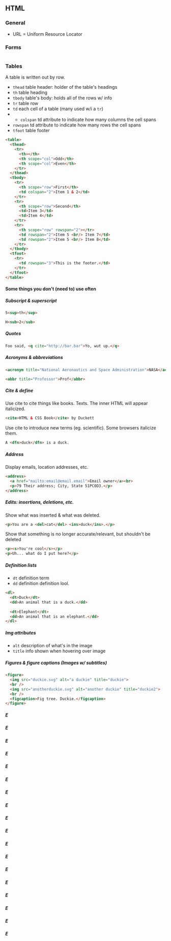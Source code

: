 ## HTML

### General

* URL = Uniform Resource Locator

### Forms

```HTML

```


### Tables
A table is written out by row.


* `thead` table header: holder of the table's headings
* `th` table heading
* `tbody` table's body: holds all of the rows w/ info
* `tr` table row
* `td` each cell of a table (many used w/i a `tr`)
* * `colspan` td attribute to indicate how many columns the cell spans
* `rowspan` td attribute to indicate how many rows the cell spans
* `tfoot` table footer

```HTML
<table>
  <thead>
    <tr>
      <th></th>
      <th scope="col">Odd</th>
      <th scope="col">Even</th>
    </tr>
  </thead>
  <tbody>
    <tr>
      <th scope="row">First</th>
      <td colspan="2">Item 1 & 2</td>
    </tr>
    <tr>
      <th scope="row">Second</th>
      <td>Item 3</td>
      <td>Item 4</td>
    </tr>
    <tr>
      <th scope="row" rowspan="2"></tr>
      <td rowspan="2">Item 5 <br/> Item 7</td>
      <td rowspan="2">Item 5 <br/> Item 8</td>
    </tr>
  </tbody>
  <tfoot>
    <tr>
      <td rowspan="3">This is the footer.</td>
    </tr>
  </tfoot>
</table>
```

#### Some things you don't (need to) use often

##### Subscript & superscript
```HTML
5<sup>th</sup>
```

```HTML
H<sub>2</sub>
```

##### Quotes
```HTML
Foo said, <q cite="http://bar.bar">Yo, wut up.</q>
```

##### Acronyms & abbreviations
```HTML
<acronym title="National Aeronautics and Space Administration">NASA</acroynm>
```

```HTML
<abbr title="Professor">Prof</abbr>
```

##### Cite & define
Use cite to cite things like books. Texts. The inner HTML will appear italicized.
```HTML
<cite>HTML & CSS Book</cite> by Duckett
```

Use cite to introduce new terms (eg. scientific). Some browsers italicize them.
```HTML
A <dfn>duck</dfn> is a duck.
```

##### Address
Display emails, location addresses, etc.
```HTML
<address>
  <a href="mailto:email@email.email">Email owner</a><br>
  <p>79 Their address; City, State 51PC0D3.</p>
</address>
```

##### Edits: insertions, deletions, etc.
Show what was inserted & what was deleted.
```HTML
<p>You are a <del>cat</del> <ins>duck</ins>.</p>
```

Show that something is no longer accurate/relevant, but shouldn't be deleted
```HTML
<p><s>You're cool</s></p>
<p>Uh... what do I put here?</p>
```

##### Definition lists
* `dt` definition term
* `dd` definition definition lool.

```HTML
<dl>
  <dt>Duck</dt>
  <dd>An animal that is a duck.</dd>
  
  <dt>Elephant</dt>
  <dd>An animal that is an elephant.</dd>
</dl>
```

##### Img attributes
* `alt` description of what's in the image
* `title` info shown when hovering over image

##### Figures & figure captions (Images w/ subtitles)
```HTML
<figure>
  <img src="duckie.svg" alt="a duckie" title="duckie">
  <br />
  <img src="anotherduckie.svg" alt="another duckie" title="duckie2">
  <br />
  <figcaption>Fig tree. Duckie.</figcaption>
</figure>
```



##### E
##### E
##### E
##### E
##### E
##### E
##### E
##### E
##### E
##### E
##### E
##### E
##### E
##### E
##### E
##### E
##### E
##### E
